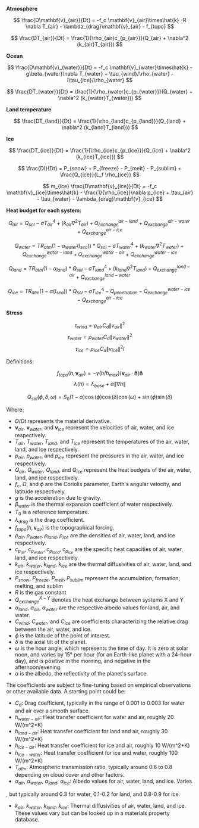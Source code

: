 **Atmosphere**

$$
\frac{D\mathbf{v}_{air}}{Dt} = -f_c \mathbf{v}_{air}\times\hat{k} -R \nabla T_{air} - \lambda_{drag}\mathbf{v}_{air} - f_{topo}
$$

$$
\frac{DT_{air}}{Dt} = \frac{1}{\rho_{air}c_{p_{air}}}(Q_{air} + \nabla^2 (k_{air}T_{air}))
$$

**Ocean**

$$
\frac{D\mathbf{v}_{water}}{Dt} = -f_c \mathbf{v}_{water}\times\hat{k} - g\beta_{water}\nabla T_{water} + \tau_{wind}/\rho_{water} - I\tau_{ice}/\rho_{water}
$$

$$
\frac{DT_{water}}{Dt} = \frac{1}{\rho_{water}c_{p_{water}}}(Q_{water} + \nabla^2 (k_{water}T_{water}))
$$

**Land temperature**

$$
\frac{DT_{land}}{Dt} = \frac{1}{\rho_{land}c_{p_{land}}}(Q_{land} + \nabla^2 (k_{land}T_{land}))
$$

**Ice**

$$
\frac{DT_{ice}}{Dt} = \frac{1}{\rho_{ice}c_{p_{ice}}}(Q_{ice} + \nabla^2 (k_{ice}T_{ice}))
$$

$$
\frac{DI}{Dt} = P_{snow} + P_{freeze} - P_{melt} - P_{sublim} + \frac{Q_{ice}}{L_f \rho_{ice}}
$$

$$
m_{ice} \frac{D\mathbf{v}_{ice}}{Dt} = -f_c \mathbf{v}_{ice}\times\hat{k} - \frac{1}{\rho_{ice}}\nabla p_{ice} + \tau_{air} - \tau_{water} - \lambda_{drag}\mathbf{v}_{ice}
$$

**Heat budget for each system:**

$$ Q_{air} = Q_{sol} -\sigma{T}_{air}^4 + (k_{air}\nabla^2 T_{air}) + Q_{exchange}^{air-land} + Q_{exchange}^{air-water} + Q_{exchange}^{air-ice} $$

$$ Q_{water} = TR_{atm}(1−\alpha_{water}(I_{sea}))*Q_{sol} -\sigma{T}_{water}^4 + (k_{water}\nabla^2 T_{water}) + Q_{exchange}^{water-land} + Q_{exchange}^{water-air} + Q_{exchange}^{water-ice} $$

$$ Q_{land} = TR_{atm}(1−\alpha_{land})*Q_{sol} -\sigma{T}_{land}^4 + (k_{land}\nabla^2 T_{land}) + Q_{exchange}^{land-air} + Q_{exchange}^{land-water} $$

$$ Q_{ice} = TR_{atm}(1−\alpha(I_{sea}))*Q_{sol} -\sigma{T}_{ice}^4 − Q_{penetration}−Q_{exchange}^{water-ice} − Q_{exchange}^{air-ice}  $$


**Stress** 

$$ \tau_{wind} = \rho_{air} C_d \|v_{air}\|^2 $$
$$ \tau_{water} = \rho_{water} C_d \|v_{water}\|^2 $$
$$ \tau_{ice} = \rho_{ice} C_d \|v_{ice}\|^2 I $$

Definitions:

$$ f_{topo}(h, \mathbf{v}_{air}) = −γ (h/h_{max})(\mathbf{v}_{air} \cdot \mathbf{\hat{n}}) \mathbf{\hat{n}} $$
$$ \lambda(h) = \lambda_{base} + \alpha \|\nabla h\| $$

$$
Q_{sol}(\phi, \delta, \omega) = S_0 (1 - \alpha) \cos(\phi) \cos(\delta) \cos(\omega) + \sin(\phi) \sin(\delta)
$$

Where:
- $D/Dt$ represents the material derivative.
- $\mathbf{v}_{air}$, $\mathbf{v}_{water}$, and $\mathbf{v}_{ice}$ represent the velocities of air, water, and ice respectively.
- $T_{air}$, $T_{water}$, $T_{land}$, and $T_{ice}$ represent the temperatures of the air, water, land, and ice respectively.
- $p_{air}$, $p_{water}$, and $p_{ice}$ represent the pressures in the air, water, and ice respectively.
- $Q_{air}$, $Q_{water}$, $Q_{land}$, and $Q_{ice}$ represent the heat budgets of the air, water, land, and ice respectively.
- $f_c$, $\Omega$, and $\phi$ are the Coriolis parameter, Earth's angular velocity, and latitude respectively.
- $g$ is the acceleration due to gravity.
- $\beta_{water}$ is the thermal expansion coefficient of water respectively.
- $T_{0}$ is a reference temperature.
- $\lambda_{drag}$ is the drag coefficient.
- $f_{topo}(h, \mathbf{v}_{air})$ is the topographical forcing.
- $\rho_{air}$, $\rho_{water}$, $\rho_{land}$, $\rho_{ice}$ are the densities of air, water, land, and ice respectively.
- $c_{p_{air}}$, $c_{p_{water}}$, $c_{p_{land}}$, $c_{p_{ice}}$ are the specific heat capacities of air, water, land, and ice respectively.
- $k_{air}$, $k_{water}$, $k_{land}$, $k_{ice}$ are the thermal diffusivities of air, water, land, and ice respectively.
- $P_{snow}$, $P_{freeze}$, $P_{melt}$, $P_{sublim}$ represent the accumulation, formation, melting, and sublim
- $R$ is the gas constant
- $Q_{exchange}^{X-Y}$ denotes the heat exchange between systems X and Y
- $\alpha_{land}$, $\alpha_{air}$, $\alpha_{water}$ are the respective albedo values for land, air, and water. 
- $C_{wind}$, $C_{water}$, and $C_{ice}$ are coefficients characterizing the relative drag between the air, water, and ice. 
- $\phi$ is the latitude of the point of interest.
- $\delta$ is the axial tilt of the planet.
- $\omega$ is the hour angle, which represents the time of day. It is zero at solar noon, and varies by 15° per hour (for an Earth-like planet with a 24-hour day), and is positive in the morning, and negative in the afternoon/evening.
- $\alpha$ is the albedo, the reflectivity of the planet's surface.






The coefficients are subject to fine-tuning based on empirical observations or other available data. A starting point could be:

- $C_d$: Drag coefficient, typically in the range of 0.001 to 0.003 for water and air over a smooth surface.
- $h_{water-air}$: Heat transfer coefficient for water and air, roughly 20 W/(m^2*K)
- $h_{land-air}$: Heat transfer coefficient for land and air, roughly 30 W/(m^2*K)
- $h_{ice-air}$: Heat transfer coefficient for ice and air, roughly 10 W/(m^2*K)
- $h_{ice-water}$: Heat transfer coefficient for ice and water, roughly 100 W/(m^2*K)
- $T_{atm}$: Atmospheric transmission ratio, typically around 0.6 to 0.8 depending on cloud cover and other factors.
- $\alpha_{air}$, $\alpha_{water}$, $\alpha_{land}$, $\alpha_{ice}$: Albedo values for air, water, land, and ice. Varies

, but typically around 0.3 for water, 0.1-0.2 for land, and 0.8-0.9 for ice.  
- $k_{air}$, $k_{water}$, $k_{land}$, $k_{ice}$: Thermal diffusivities of air, water, land, and ice. These values vary but can be looked up in a materials property database.
